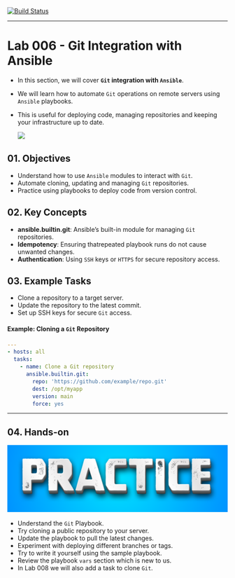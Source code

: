 <a href="https://github.com/nirgeier/AnsibleLabs/actions/workflows/Lab-006.yaml" target="_blank">
  <img src="https://github.com/nirgeier/AnsibleLabs/actions/workflows/Lab-006.yaml/badge.svg" alt="Build Status">
</a>

---

# Lab 006 - Git Integration with Ansible

- In this section, we will cover **`Git` integration with `Ansible`**.
- We will learn how to automate `Git` operations on remote servers using `Ansible` playbooks.
- This is useful for deploying code, managing repositories and keeping your infrastructure up to date.


  <img src="../assets/images/Ansible-Git.png" width="800px">
  <br/>



## 01. **Objectives**
- Understand how to use `Ansible` modules to interact with `Git`.
- Automate cloning, updating and managing `Git` repositories.
- Practice using playbooks to deploy code from version control.

## 02. **Key Concepts**
- **ansible.builtin.git**: Ansible’s built-in module for managing `Git` repositories.
- **Idempotency**: Ensuring thatrepeated playbook runs do not cause unwanted changes.
- **Authentication**: Using `SSH` keys or `HTTPS` for secure repository access.

## 03. **Example Tasks**
- Clone a repository to a target server.
- Update the repository to the latest commit.
- Set up SSH keys for secure `Git` access.

#### **Example: Cloning a `Git` Repository**

```yaml
---
- hosts: all
  tasks:
    - name: Clone a Git repository
      ansible.builtin.git:
        repo: 'https://github.com/example/repo.git'
        dest: /opt/myapp
        version: main
        force: yes
```

---

## 04. **Hands-on**


  <img src="../assets/images/practice.png" width="800px">
  <br/>

- Understand the `Git` Playbook.
- Try cloning a public repository to your server.
- Update the playbook to pull the latest changes.
- Experiment with deploying different branches or tags.
- Try to write it yourself using the sample playbook.
- Review the playbook `vars` section which is new to us.
- In Lab 008 we will also add a task to clone `Git`.
